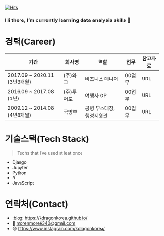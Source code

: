 [![Hits](https://hits.seeyoufarm.com/api/count/incr/badge.svg?url=https%3A%2F%2Fgithub.com%2Fkdragonkorea%2Fkdragonkorea&count_bg=%2379C83D&title_bg=%23555555&icon=&icon_color=%23E7E7E7&title=hits&edge_flat=false)](https://hits.seeyoufarm.com)

### Hi there, I’m currently learning data analysis skills 👋

<!--
**kdragonkorea/kdragonkorea** is a ✨ _special_ ✨ repository because its `README.md` (this file) appears on your GitHub profile.

Here are some ideas to get you started:

- 🔭 I’m currently working on ...
- 🌱 I’m currently learning data analysis skills
- 👯 I’m looking to collaborate on ...
- 🤔 I’m looking for help with ...
- 💬 Ask me about ...
- 📫 How to reach me: ...
- 😄 Pronouns: ...
- ⚡ Fun fact: ...
-->


# 경력(Career)
|기간   |회사명   |역할   |업무   |참고자료   |
|---|---|---|---|---|
| 2017.09 ~ 2020.11 (3년3개월) |(주)와그 |비즈니스 매니저 |00업무 |URL |
| 2016.09 ~ 2017.08 (1년) |(주)투어로 |여행사 OP |00업무 |URL |
| 2009.12 ~ 2014.08 (4년8개월) |국방부 |공병 부소대장, 행정지원관 |00업무 |URL |

# 기술스택(Tech Stack)
> Techs that I've used at leat once
* Django
* Jupyter
* Python
* R
* JavaScript

# 연락처(Contact)
* :blog: https://kdragonkorea.github.io/
* :email: morenmore6340@gmail.com
* :smile: https://www.instagram.com/kdragonkorea/

